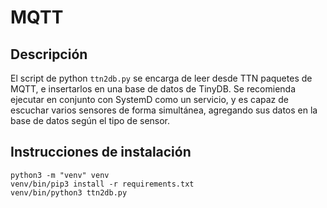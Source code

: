 # MQTT

## Descripción

El script de python ``ttn2db.py`` se encarga de leer desde TTN paquetes de MQTT, e insertarlos en una base de datos de TinyDB. Se recomienda ejecutar en conjunto con SystemD como un servicio, y es capaz de escuchar varios sensores de forma simultánea, agregando sus datos en la base de datos según el tipo de sensor.


## Instrucciones de instalación

```
python3 -m "venv" venv
venv/bin/pip3 install -r requirements.txt
venv/bin/python3 ttn2db.py
```
